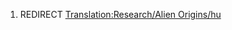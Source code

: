 1.  REDIRECT [Translation:Research/Alien
    Origins/hu](Translation:Research/Alien_Origins/hu "wikilink")